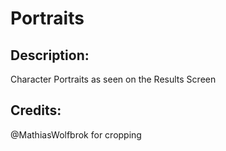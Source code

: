 # Portraits

## Description: 

Character Portraits as seen on the Results Screen

## Credits: 

@MathiasWolfbrok for cropping

